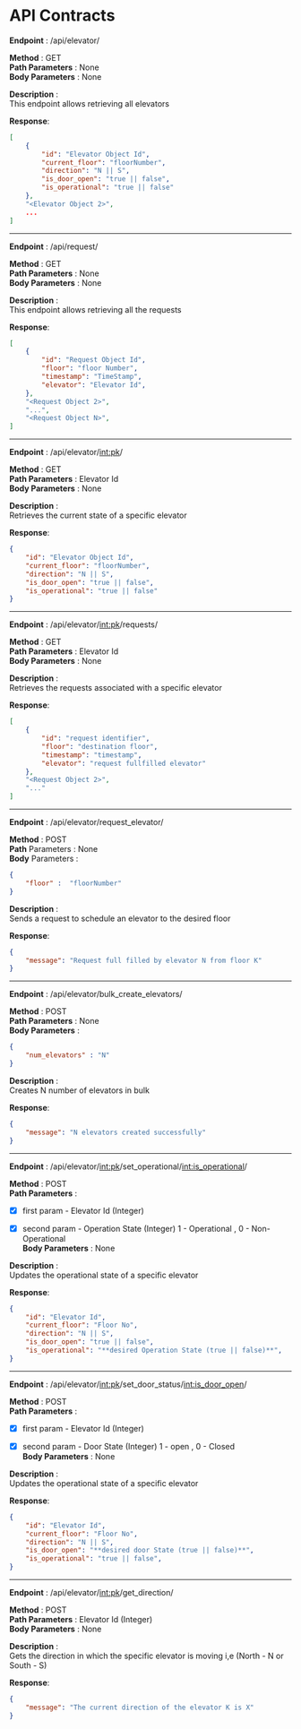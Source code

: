 # API Contracts

**Endpoint** : /api/elevator/<br />

**Method** : GET<br />
**Path Parameters** : None<br />
**Body Parameters** : None<br />

**Description** :<br />
This endpoint allows retrieving all elevators<br />

**Response**:<br />
```json
[
    {
        "id": "Elevator Object Id",
        "current_floor": "floorNumber",
        "direction": "N || S",
        "is_door_open": "true || false",
        "is_operational": "true || false"
    },
    "<Elevator Object 2>",
    ...
]
```
---
**Endpoint** : /api/request/<br />

**Method** : GET<br />
**Path Parameters** : None<br />
**Body Parameters** : None<br />

**Description** :<br />
This endpoint allows retrieving all the requests

**Response**:<br />
```json
[
    {
        "id": "Request Object Id",
        "floor": "floor Number",
        "timestamp": "TimeStamp",
        "elevator": "Elevator Id",
    },
    "<Request Object 2>",
    "...",
    "<Request Object N>",
]
```
---
**Endpoint** : /api/elevator/<int:pk>/<br />

**Method** : GET<br />
**Path Parameters** : Elevator Id<br />
**Body Parameters** : None<br />

**Description** :<br />
Retrieves the current state of a specific elevator

**Response**:<br />
```json
{
    "id": "Elevator Object Id",
    "current_floor": "floorNumber",
    "direction": "N || S",
    "is_door_open": "true || false",
    "is_operational": "true || false"
}
```
---
**Endpoint** : /api/elevator/<int:pk>/requests/<br />

**Method** : GET<br />
**Path Parameters** : Elevator Id<br />
**Body Parameters** : None<br />

**Description** :<br />
Retrieves the requests associated with a specific elevator<br />

**Response**:<br />
```json
[
    {
        "id": "request identifier",
        "floor": "destination floor",
        "timestamp": "timestamp",
        "elevator": "request fullfilled elevator"
    },
    "<Request Object 2>",
    "..."
]
```
---
**Endpoint** : /api/elevator/request_elevator/<br />

**Method** : POST<br />
**Path** Parameters : None<br />
**Body** Parameters :<br />
```json
{
    "floor" :  "floorNumber"
}
```


**Description** :<br />
Sends a request to schedule an elevator to the desired floor

**Response**:<br />
```json
{
    "message": "Request full filled by elevator N from floor K"
}
```
---
**Endpoint** : /api/elevator/bulk_create_elevators/<br />

**Method** : POST<br />
**Path Parameters** : None<br />
**Body Parameters** : 
```json
{
    "num_elevators" : "N"
}
```


**Description** :<br />
Creates N number of elevators in bulk

**Response**:<br />
```json
{
    "message": "N elevators created successfully"
}
```
---
**Endpoint** : /api/elevator/<int:pk>/set_operational/<int:is_operational>/<br />

**Method** : POST<br />
**Path Parameters** :<br />
- [x] first param - Elevator Id (Integer)<br />
- [x] second param - Operation State (Integer) 1 - Operational , 0 - Non-Operational<br />
**Body Parameters** : None<br />


**Description** :<br />
Updates the operational state of a specific elevator<br />

**Response**:<br />
```json
{
    "id": "Elevator Id",
    "current_floor": "Floor No",
    "direction": "N || S",
    "is_door_open": "true || false",
    "is_operational": "**desired Operation State (true || false)**",
}
```
---
**Endpoint** : /api/elevator/<int:pk>/set_door_status/<int:is_door_open>/<br />

**Method** : POST<br />
**Path Parameters** :<br />
- [x] first param - Elevator Id (Integer)<br />
- [x] second param - Door State (Integer) 1 - open , 0 - Closed<br />
**Body Parameters** : None<br />


**Description** :<br />
Updates the operational state of a specific elevator<br />

**Response**: <br />
```json
{
    "id": "Elevator Id",
    "current_floor": "Floor No",
    "direction": "N || S",
    "is_door_open": "**desired door State (true || false)**",
    "is_operational": "true || false",
}
```
---
**Endpoint** : /api/elevator/<int:pk>/get_direction/<br />

**Method** : POST<br />
**Path Parameters** : Elevator Id (Integer)<br />
**Body Parameters** : None<br />


**Description** :<br />
Gets the direction in which the specific elevator is moving i,e (North - N or South - S)

**Response**:<br /> 
```json
{
    "message": "The current direction of the elevator K is X"
}
```



